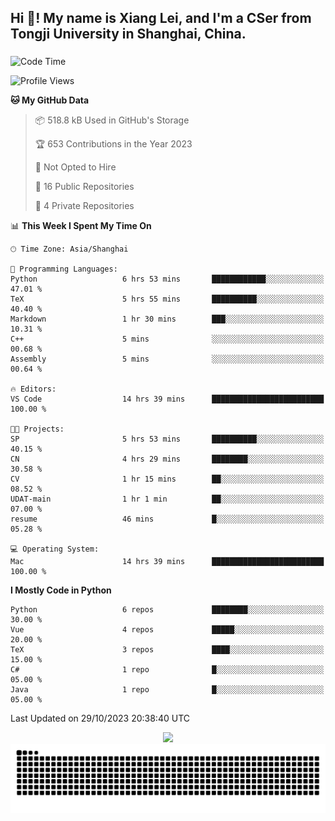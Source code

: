 <h2 align="left">Hi 👋! My name is Xiang Lei, and I'm a CSer from Tongji University in Shanghai, China.</h2>

###

<!--START_SECTION:waka-->
![Code Time](http://img.shields.io/badge/Code%20Time-276%20hrs%2023%20mins-blue)

![Profile Views](http://img.shields.io/badge/Profile%20Views-129-blue)

**🐱 My GitHub Data** 

> 📦 518.8 kB Used in GitHub's Storage 
 > 
> 🏆 653 Contributions in the Year 2023
 > 
> 🚫 Not Opted to Hire
 > 
> 📜 16 Public Repositories 
 > 
> 🔑 4 Private Repositories 
 > 
📊 **This Week I Spent My Time On** 

```text
🕑︎ Time Zone: Asia/Shanghai

💬 Programming Languages: 
Python                   6 hrs 53 mins       ████████████░░░░░░░░░░░░░   47.01 % 
TeX                      5 hrs 55 mins       ██████████░░░░░░░░░░░░░░░   40.40 % 
Markdown                 1 hr 30 mins        ███░░░░░░░░░░░░░░░░░░░░░░   10.31 % 
C++                      5 mins              ░░░░░░░░░░░░░░░░░░░░░░░░░   00.68 % 
Assembly                 5 mins              ░░░░░░░░░░░░░░░░░░░░░░░░░   00.64 % 

🔥 Editors: 
VS Code                  14 hrs 39 mins      █████████████████████████   100.00 % 

🐱‍💻 Projects: 
SP                       5 hrs 53 mins       ██████████░░░░░░░░░░░░░░░   40.15 % 
CN                       4 hrs 29 mins       ████████░░░░░░░░░░░░░░░░░   30.58 % 
CV                       1 hr 15 mins        ██░░░░░░░░░░░░░░░░░░░░░░░   08.52 % 
UDAT-main                1 hr 1 min          ██░░░░░░░░░░░░░░░░░░░░░░░   07.00 % 
resume                   46 mins             █░░░░░░░░░░░░░░░░░░░░░░░░   05.28 % 

💻 Operating System: 
Mac                      14 hrs 39 mins      █████████████████████████   100.00 % 
```

**I Mostly Code in Python** 

```text
Python                   6 repos             ████████░░░░░░░░░░░░░░░░░   30.00 % 
Vue                      4 repos             █████░░░░░░░░░░░░░░░░░░░░   20.00 % 
TeX                      3 repos             ████░░░░░░░░░░░░░░░░░░░░░   15.00 % 
C#                       1 repo              █░░░░░░░░░░░░░░░░░░░░░░░░   05.00 % 
Java                     1 repo              █░░░░░░░░░░░░░░░░░░░░░░░░   05.00 % 
```




 Last Updated on 29/10/2023 20:38:40 UTC
<!--END_SECTION:waka-->

<div align="center">
  <img src="https://github-readme-stats.vercel.app/api?username=Lei00764&show_icons=true&theme=radical" />
 </div>

 <div align="center">

<picture>
  <source media="(prefers-color-scheme: dark)" srcset="https://raw.githubusercontent.com/Lei00764/Lei00764/output/github-contribution-grid-snake-dark.svg">
  <source media="(prefers-color-scheme: light)" srcset="https://raw.githubusercontent.com/Lei00764/Lei00764/output/github-contribution-grid-snake.svg">
  <img alt="github contribution grid snake animation" src="https://raw.githubusercontent.com/Lei00764/Lei00764/output/github-contribution-grid-snake.svg">
</picture>

</div>





